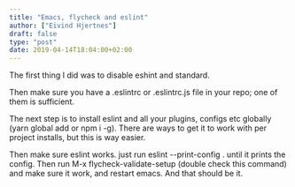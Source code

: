 ```yaml
---
title: "Emacs, flycheck and eslint"
author: ["Eivind Hjertnes"]
draft: false
type: "post"
date: 2019-04-14T18:04:00+02:00
---
```


The first thing I did was to disable eshint and standard.

Then make sure you have a .eslintrc or .eslintrc.js file in your repo;
one of them is sufficient.

The next step is to install eslint and all your plugins, configs etc
globally (yarn global add or npm i -g). There are ways to get it to work
with per project installs, but this is way easier.

Then make sure eslint works. just run eslint --print-config . until it
prints the config. Then run M-x flycheck-validate-setup (double check
this command) and make sure it work, and restart emacs. And that should
be it.
